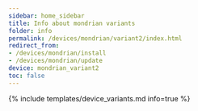 ```yaml
---
sidebar: home_sidebar
title: Info about mondrian variants
folder: info
permalink: /devices/mondrian/variant2/index.html
redirect_from:
- /devices/mondrian/install
- /devices/mondrian/update
device: mondrian_variant2
toc: false
---
```

{% include templates/device_variants.md info=true %}
